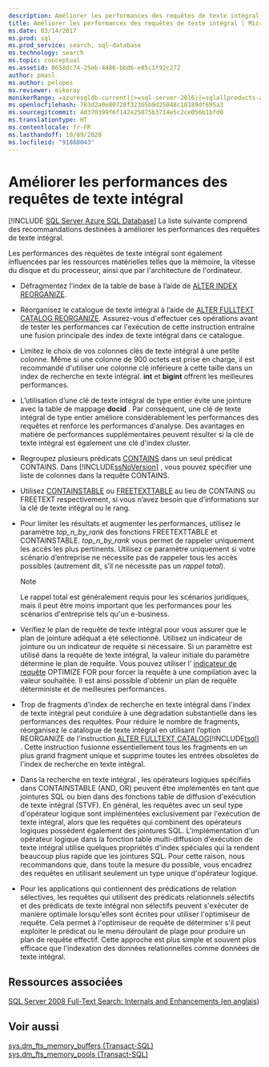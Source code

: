```yaml
---
description: Améliorer les performances des requêtes de texte intégral
title: Améliorer les performances des requêtes de texte intégral | Microsoft Docs
ms.date: 03/14/2017
ms.prod: sql
ms.prod_service: search, sql-database
ms.technology: search
ms.topic: conceptual
ms.assetid: 0658dc74-25eb-4486-bbd6-e85c1f92c272
author: pmasl
ms.author: pelopes
ms.reviewer: mikeray
monikerRange: =azuresqldb-current||>=sql-server-2016||=sqlallproducts-allversions||>=sql-server-linux-2017||=azuresqldb-mi-current
ms.openlocfilehash: 783d2a0e80728f323b5b9d25048c10189df695a3
ms.sourcegitcommit: 4d370399f6f142e25075b3714e5c2ce056b1bfd0
ms.translationtype: HT
ms.contentlocale: fr-FR
ms.lasthandoff: 10/09/2020
ms.locfileid: "91868043"
---
```

# <a name="improve-the-performance-of-full-text-queries"></a>Améliorer les performances des requêtes de texte intégral
[!INCLUDE [SQL Server Azure SQL Database](../../includes/applies-to-version/sql-asdb.md)]
  La liste suivante comprend des recommandations destinées à améliorer les performances des requêtes de texte intégral.  
  
 Les performances des requêtes de texte intégral sont également influencées par les ressources matérielles telles que la mémoire, la vitesse du disque et du processeur, ainsi que par l'architecture de l'ordinateur.  
  
-   Défragmentez l’index de la table de base à l’aide de [ALTER INDEX REORGANIZE](../../t-sql/statements/alter-index-transact-sql.md).  
  
-   Réorganisez le catalogue de texte intégral à l’aide de [ALTER FULLTEXT CATALOG REORGANIZE](../../t-sql/statements/alter-fulltext-catalog-transact-sql.md). Assurez-vous d'effectuer ces opérations avant de tester les performances car l'exécution de cette instruction entraîne une fusion principale des index de texte intégral dans ce catalogue.  
  
-   Limitez le choix de vos colonnes clés de texte intégral à une petite colonne. Même si une colonne de 900 octets est prise en charge, il est recommandé d'utiliser une colonne clé inférieure à cette taille dans un index de recherche en texte intégral. **int** et **bigint** offrent les meilleures performances.  
  
-   L’utilisation d’une clé de texte intégral de type entier évite une jointure avec la table de mappage **docid** . Par conséquent, une clé de texte intégral de type entier améliore considérablement les performances des requêtes et renforce les performances d'analyse. Des avantages en matière de performances supplémentaires peuvent résulter si la clé de texte intégral est également une clé d'index cluster.  
  
-   Regroupez plusieurs prédicats [CONTAINS](../../t-sql/queries/contains-transact-sql.md) dans un seul prédicat CONTAINS. Dans [!INCLUDE[ssNoVersion](../../includes/ssnoversion-md.md)] , vous pouvez spécifier une liste de colonnes dans la requête CONTAINS.  
  
-   Utilisez [CONTAINSTABLE](../../relational-databases/system-functions/containstable-transact-sql.md) ou [FREETEXTTABLE](../../relational-databases/system-functions/freetexttable-transact-sql.md) au lieu de CONTAINS ou FREETEXT respectivement, si vous n’avez besoin que d’informations sur la clé de texte intégral ou le rang.  
  
-   Pour limiter les résultats et augmenter les performances, utilisez le paramètre *top_n_by_rank* des fonctions FREETEXTTABLE et CONTAINSTABLE. *top_n_by_rank* vous permet de rappeler uniquement les accès les plus pertinents. Utilisez ce paramètre uniquement si votre scénario d’entreprise ne nécessite pas de rappeler tous les accès possibles (autrement dit, s’il ne nécessite pas un *rappel total*).  
  
    > [!NOTE]  
    >  Le rappel total est généralement requis pour les scénarios juridiques, mais il peut être moins important que les performances pour les scénarios d'entreprise tels qu'un e-business.  
  
-   Vérifiez le plan de requête de texte intégral pour vous assurer que le plan de jointure adéquat a été sélectionné. Utilisez un indicateur de jointure ou un indicateur de requête si nécessaire. Si un paramètre est utilisé dans la requête de texte intégral, la valeur initiale du paramètre détermine le plan de requête. Vous pouvez utiliser l’ [indicateur de requête](../../t-sql/queries/hints-transact-sql-query.md) OPTIMIZE FOR pour forcer la requête à une compilation avec la valeur souhaitée. Il est ainsi possible d'obtenir un plan de requête déterministe et de meilleures performances.  
  
-   Trop de fragments d'index de recherche en texte intégral dans l'index de texte intégral peut conduire à une dégradation substantielle dans les performances des requêtes. Pour réduire le nombre de fragments, réorganisez le catalogue de texte intégral en utilisant l’option REORGANIZE de l’instruction [ALTER FULLTEXT CATALOG](../../t-sql/statements/alter-fulltext-catalog-transact-sql.md)[!INCLUDE[tsql](../../includes/tsql-md.md)] . Cette instruction fusionne essentiellement tous les fragments en un plus grand fragment unique et supprime toutes les entrées obsolètes de l'index de recherche en texte intégral.  
  
-   Dans la recherche en texte intégral , les opérateurs logiques spécifiés dans CONTAINSTABLE (AND, OR) peuvent être implémentés en tant que jointures SQL ou bien dans des fonctions table de diffusion d'exécution de texte intégral (STVF). En général, les requêtes avec un seul type d'opérateur logique sont implémentées exclusivement par l'exécution de texte intégral, alors que les requêtes qui combinent des opérateurs logiques possèdent également des jointures SQL. L'implémentation d'un opérateur logique dans la fonction table multi-diffusion d'exécution de texte intégral utilise quelques propriétés d'index spéciales qui la rendent beaucoup plus rapide que les jointures SQL. Pour cette raison, nous recommandons que, dans toute la mesure du possible, vous encadrez des requêtes en utilisant seulement un type unique d'opérateur logique.  
  
-   Pour les applications qui contiennent des prédications de relation sélectives, les requêtes qui utilisent des prédicats relationnels sélectifs et des prédicats de texte intégral non sélectifs peuvent s'exécuter de manière optimale lorsqu'elles sont écrites pour utiliser l'optimiseur de requête. Cela permet à l'optimiseur de requête de déterminer s'il peut exploiter le prédicat ou le menu déroulant de plage pour produire un plan de requête effectif. Cette approche est plus simple et souvent plus efficace que l'indexation des données relationnelles comme données de texte intégral.  
  
## <a name="related-resources"></a>Ressources associées  
 [SQL Server 2008 Full-Text Search: Internals and Enhancements (en anglais)](/previous-versions/sql/sql-server-2008/cc721269(v=sql.100))  
  
## <a name="see-also"></a>Voir aussi  
 [sys.dm_fts_memory_buffers &#40;Transact-SQL&#41;](../../relational-databases/system-dynamic-management-views/sys-dm-fts-memory-buffers-transact-sql.md)   
 [sys.dm_fts_memory_pools &#40;Transact-SQL&#41;](../../relational-databases/system-dynamic-management-views/sys-dm-fts-memory-pools-transact-sql.md)  
  

